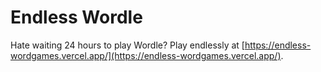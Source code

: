 # Endless Wordle
Hate waiting 24 hours to play Wordle? Play endlessly at [https://endless-wordgames.vercel.app/](https://endless-wordgames.vercel.app/).
